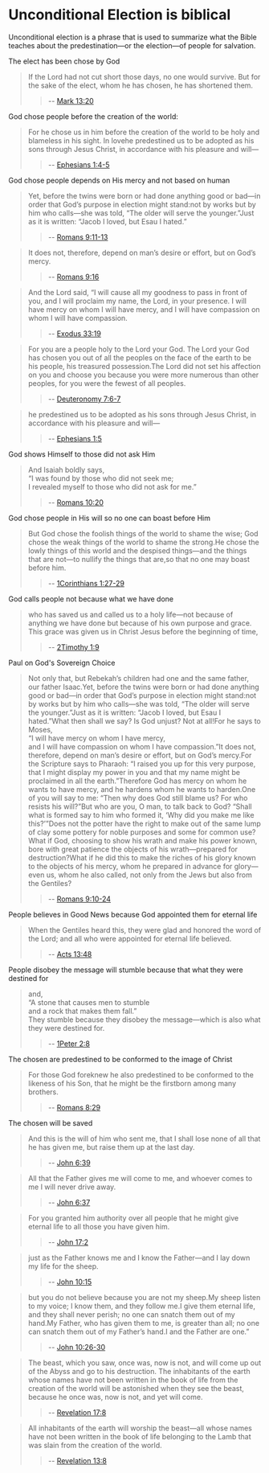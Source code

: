 
# Unconditional Election is biblical

Unconditional election is a phrase that is used to summarize what the Bible teaches about the predestination—or the election—of people for salvation. 
  
The elect has been chose by God
> If the Lord had not cut short those days, no one would survive. But for the sake of the elect, whom he has chosen, he has shortened them.
>> -- [Mark 13:20](https://bible-api-bff.bai.uno/bolls-life/NIV/41/13/)

God chose people before the creation of the world:

> For he chose us in him before the creation of the world to be holy and blameless in his sight. In lovehe predestined us to be adopted as his sons through Jesus Christ, in accordance with his pleasure and will—
>> -- [Ephesians 1:4-5](https://bible-api-bff.bai.uno/bolls-life/NIV/49/1/)



God chose people depends on His mercy and not based on human 
> Yet, before the twins were born or had done anything good or bad—in order that God’s purpose in election might stand:not by works but by him who calls—she was told, “The older will serve the younger.”Just as it is written: “Jacob I loved, but Esau I hated.”
>> -- [Romans 9:11-13](https://bible-api-bff.bai.uno/bolls-life/NIV/45/9/)

> It does not, therefore, depend on man’s desire or effort, but on God’s mercy.
>> -- [Romans 9:16](https://bible-api-bff.bai.uno/bolls-life/NIV/45/9/)

> And the Lord said, “I will cause all my goodness to pass in front of you, and I will proclaim my name, the Lord, in your presence. I will have mercy on whom I will have mercy, and I will have compassion on whom I will have compassion.
>> -- [Exodus 33:19](https://bible-api-bff.bai.uno/bolls-life/NIV/2/33/)

> For you are a people holy to the Lord your God. The Lord your God has chosen you out of all the peoples on the face of the earth to be his people, his treasured possession.The Lord did not set his affection on you and choose you because you were more numerous than other peoples, for you were the fewest of all peoples.
>> -- [Deuteronomy 7:6-7](https://bible-api-bff.bai.uno/bolls-life/NIV/5/7/)

> he predestined us to be adopted as his sons through Jesus Christ, in accordance with his pleasure and will—
>> -- [Ephesians 1:5](https://bible-api-bff.bai.uno/bolls-life/NIV/49/1/)

God shows Himself to those did not ask Him
> And Isaiah boldly says,<br/>“I was found by those who did not seek me;<br/>I revealed myself to those who did not ask for me.”
>> -- [Romans 10:20](https://bible-api-bff.bai.uno/bolls-life/NIV/45/10/)

God chose people in His will so no one can boast before Him
> But God chose the foolish things of the world to shame the wise; God chose the weak things of the world to shame the strong.He chose the lowly things of this world and the despised things—and the things that are not—to nullify the things that are,so that no one may boast before him.
>> -- [1Corinthians 1:27-29](https://bible-api-bff.bai.uno/bolls-life/NIV/46/1/)

God calls people not because what we have done
> who has saved us and called us to a holy life—not because of anything we have done but because of his own purpose and grace. This grace was given us in Christ Jesus before the beginning of time,
>> -- [2Timothy 1:9](https://bible-api-bff.bai.uno/bolls-life/NIV/55/1/)



Paul on God's Sovereign Choice

> Not only that, but Rebekah’s children had one and the same father, our father Isaac.Yet, before the twins were born or had done anything good or bad—in order that God’s purpose in election might stand:not by works but by him who calls—she was told, “The older will serve the younger.”Just as it is written: “Jacob I loved, but Esau I hated.”What then shall we say? Is God unjust? Not at all!For he says to Moses,<br/>“I will have mercy on whom I have mercy,<br/>and I will have compassion on whom I have compassion.”It does not, therefore, depend on man’s desire or effort, but on God’s mercy.For the Scripture says to Pharaoh: “I raised you up for this very purpose, that I might display my power in you and that my name might be proclaimed in all the earth.”Therefore God has mercy on whom he wants to have mercy, and he hardens whom he wants to harden.One of you will say to me: “Then why does God still blame us? For who resists his will?”But who are you, O man, to talk back to God? “Shall what is formed say to him who formed it, ‘Why did you make me like this?’”Does not the potter have the right to make out of the same lump of clay some pottery for noble purposes and some for common use?What if God, choosing to show his wrath and make his power known, bore with great patience the objects of his wrath—prepared for destruction?What if he did this to make the riches of his glory known to the objects of his mercy, whom he prepared in advance for glory—even us, whom he also called, not only from the Jews but also from the Gentiles?
>> -- [Romans 9:10-24](https://bible-api-bff.bai.uno/bolls-life/NIV/45/9/)

People believes in Good News because God appointed them for eternal life
> When the Gentiles heard this, they were glad and honored the word of the Lord; and all who were appointed for eternal life believed.
>> -- [Acts 13:48](https://bible-api-bff.bai.uno/bolls-life/NIV/44/13/)

People disobey the message will stumble because that what they were destined for
> and,<br/>“A stone that causes men to stumble<br/>and a rock that makes them fall.”<br/>They stumble because they disobey the message—which is also what they were destined for.
>> -- [1Peter 2:8](https://bible-api-bff.bai.uno/bolls-life/NIV/60/2/)


The chosen are predestined to be conformed to the image of Christ
> For those God foreknew he also predestined to be conformed to the likeness of his Son, that he might be the firstborn among many brothers.
>> -- [Romans 8:29](https://bible-api-bff.bai.uno/bolls-life/NIV/45/8/)

The chosen will be saved

> And this is the will of him who sent me, that I shall lose none of all that he has given me, but raise them up at the last day.
>> -- [John 6:39](https://bible-api-bff.bai.uno/bolls-life/NIV/43/6/)

> All that the Father gives me will come to me, and whoever comes to me I will never drive away.
>> -- [John 6:37](https://bible-api-bff.bai.uno/bolls-life/NIV/43/6/)

> For you granted him authority over all people that he might give eternal life to all those you have given him.
>> -- [John 17:2](https://bible-api-bff.bai.uno/bolls-life/NIV/43/17/)

> just as the Father knows me and I know the Father—and I lay down my life for the sheep.
>> -- [John 10:15](https://bible-api-bff.bai.uno/bolls-life/NIV/43/10/)

> but you do not believe because you are not my sheep.My sheep listen to my voice; I know them, and they follow me.I give them eternal life, and they shall never perish; no one can snatch them out of my hand.My Father, who has given them to me, is greater than all; no one can snatch them out of my Father’s hand.I and the Father are one.”
>> -- [John 10:26-30](https://bible-api-bff.bai.uno/bolls-life/NIV/43/10/)


> The beast, which you saw, once was, now is not, and will come up out of the Abyss and go to his destruction. The inhabitants of the earth whose names have not been written in the book of life from the creation of the world will be astonished when they see the beast, because he once was, now is not, and yet will come.
>> -- [Revelation 17:8](https://bible-api-bff.bai.uno/bolls-life/NIV/66/17/)



> All inhabitants of the earth will worship the beast—all whose names have not been written in the book of life belonging to the Lamb that was slain from the creation of the world.
>> -- [Revelation 13:8](https://bible-api-bff.bai.uno/bolls-life/NIV/66/13/)

